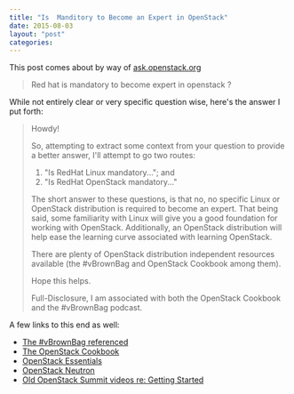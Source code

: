 ```yaml
---
title: "Is  Manditory to Become an Expert in OpenStack"
date: 2015-08-03
layout: "post"
categories: 
---
```


This post comes about by way of [ask.openstack.org](https://ask.openstack.org/en/question/79534/red-hat-is-mandatory-to-become-expert-in-openstack/)

>Red hat is mandatory to become expert in openstack ?

While not entirely clear or very specific question wise, here's the answer I put forth:

> Howdy!
> 
> So, attempting to extract some context from your question to provide a better answer, I'll attempt to go two routes:
> 
> 1) "Is RedHat Linux mandatory..."; and
> 2) "Is RedHat OpenStack mandatory..."
> 
> The short answer to these questions, is that no, no specific Linux or OpenStack distribution is required to become an expert. That being said, some familiarity with Linux will give you a good foundation for working with OpenStack. Additionally, an OpenStack distribution will help ease the learning curve associated with learning OpenStack.
> 
> There are plenty of OpenStack distribution independent resources available (the #vBrownBag and OpenStack Cookbook among them).
> 
> Hope this helps.
> 
> Full-Disclosure, I am associated with both the OpenStack Cookbook and the #vBrownBag podcast.

A few links to this end as well:

- [The #vBrownBag referenced](http://openstack.prov12n.com/openstack_phase_1/)
- [The OpenStack Cookbook](http://openstackcookbook.com/)
- [OpenStack Essentials](https://www.packtpub.com/virtualization-and-cloud/openstack-essentials)
- [OpenStack Neutron](https://www.packtpub.com/virtualization-and-cloud/learning-openstack-networking-neutron)
- [Old OpenStack Summit videos re: Getting Started](https://www.youtube.com/user/OpenStackFoundation/search?query=getting+started)
